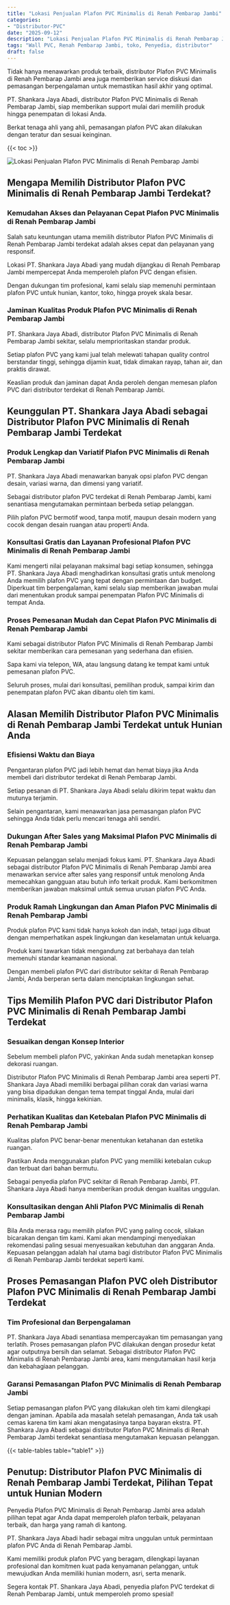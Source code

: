 ```yaml
---
title: "Lokasi Penjualan Plafon PVC Minimalis di Renah Pembarap Jambi"
categories: 
- "Distributor-PVC"
date: "2025-09-12"
description: "Lokasi Penjualan Plafon PVC Minimalis di Renah Pembarap Jambi bagi rumah, office, serta gerai. Panel berkualitas, pilihan motif, pilihan warna elegan, dengan jasa instalasi oleh teknisi ahli serta kepastian resmi!|Layanan penyediaan Plafon PVC Minimalis di Renah Pembarap Jambi untuk keperluan rumah, office, atau ritel, beserta produk berkualitas dan penempatan oleh tim berpengalaman serta garansi resmi.|Pilihan Plafon PVC Minimalis di Renah Pembarap Jambi yang terpercaya untuk tempat tinggal, perkantoran, serta ritel, dengan produk unggulan dan instalasi dikerjakan oleh tim profesional dan kepastian resmi.|Penyediaan Plafon PVC Minimalis di Renah Pembarap Jambi bagi tempat tinggal, perkantoran, dan gerai, dengan panel berkualitas dan penempatan ditangani oleh tenaga ahli ahli, disertai beserta garansi resmi.}"
tags: "Wall PVC, Renah Pembarap Jambi, toko, Penyedia, distributor"
draft: false
---
```


Tidak hanya menawarkan produk terbaik, distributor Plafon PVC Minimalis di Renah Pembarap Jambi area juga memberikan service diskusi dan pemasangan berpengalaman untuk memastikan hasil akhir yang optimal.

PT. Shankara Jaya Abadi, distributor Plafon PVC Minimalis di Renah Pembarap Jambi, siap memberikan support mulai dari memilih produk hingga penempatan di lokasi Anda.

Berkat tenaga ahli yang ahli, pemasangan plafon PVC akan dilakukan dengan teratur dan sesuai keinginan.

{{< toc >}}

![Lokasi Penjualan Plafon PVC Minimalis di Renah Pembarap Jambi](/images/Distributor-PVC/Lokasi-Penjualan-Plafon-PVC-Minimalis-di-Renah-Pembarap-Jambi.png)


## Mengapa Memilih Distributor Plafon PVC Minimalis di Renah Pembarap Jambi Terdekat?

### Kemudahan Akses dan Pelayanan Cepat Plafon PVC Minimalis di Renah Pembarap Jambi

Salah satu keuntungan utama memilih distributor Plafon PVC Minimalis di Renah Pembarap Jambi terdekat adalah akses cepat dan pelayanan yang responsif.

Lokasi PT. Shankara Jaya Abadi yang mudah dijangkau di Renah Pembarap Jambi mempercepat Anda memperoleh plafon PVC dengan efisien.

Dengan dukungan tim profesional, kami selalu siap memenuhi permintaan plafon PVC untuk hunian, kantor, toko, hingga proyek skala besar.

### Jaminan Kualitas Produk Plafon PVC Minimalis di Renah Pembarap Jambi

PT. Shankara Jaya Abadi, distributor Plafon PVC Minimalis di Renah Pembarap Jambi sekitar, selalu memprioritaskan standar produk.

Setiap plafon PVC yang kami jual telah melewati tahapan quality control berstandar tinggi, sehingga dijamin kuat, tidak dimakan rayap, tahan air, dan praktis dirawat.

Keaslian produk dan jaminan dapat Anda peroleh dengan memesan plafon PVC dari distributor terdekat di Renah Pembarap Jambi.

## Keunggulan PT. Shankara Jaya Abadi sebagai Distributor Plafon PVC Minimalis di Renah Pembarap Jambi Terdekat

### Produk Lengkap dan Variatif Plafon PVC Minimalis di Renah Pembarap Jambi

PT. Shankara Jaya Abadi menawarkan banyak opsi plafon PVC dengan desain, variasi warna, dan dimensi yang variatif.

Sebagai distributor plafon PVC terdekat di Renah Pembarap Jambi, kami senantiasa mengutamakan permintaan berbeda setiap pelanggan.

Pilih plafon PVC bermotif wood, tanpa motif, maupun desain modern yang cocok dengan desain ruangan atau properti Anda.

### Konsultasi Gratis dan Layanan Profesional Plafon PVC Minimalis di Renah Pembarap Jambi

Kami mengerti nilai pelayanan maksimal bagi setiap konsumen, sehingga PT. Shankara Jaya Abadi menghadirkan konsultasi gratis untuk menolong Anda memilih plafon PVC yang tepat dengan permintaan dan budget. Diperkuat tim berpengalaman, kami selalu siap memberikan jawaban mulai dari menentukan produk sampai penempatan Plafon PVC Minimalis di tempat Anda.

### Proses Pemesanan Mudah dan Cepat Plafon PVC Minimalis di Renah Pembarap Jambi

Kami sebagai distributor Plafon PVC Minimalis di Renah Pembarap Jambi sekitar memberikan cara pemesanan yang sederhana dan efisien.

Sapa kami via telepon, WA, atau langsung datang ke tempat kami untuk pemesanan plafon PVC.

Seluruh proses, mulai dari konsultasi, pemilihan produk, sampai kirim dan penempatan plafon PVC akan dibantu oleh tim kami.

## Alasan Memilih Distributor Plafon PVC Minimalis di Renah Pembarap Jambi Terdekat untuk Hunian Anda

### Efisiensi Waktu dan Biaya

Pengantaran plafon PVC jadi lebih hemat dan hemat biaya jika Anda membeli dari distributor terdekat di Renah Pembarap Jambi.

Setiap pesanan di PT. Shankara Jaya Abadi selalu dikirim tepat waktu dan mutunya terjamin.

Selain pengantaran, kami menawarkan jasa pemasangan plafon PVC sehingga Anda tidak perlu mencari tenaga ahli sendiri.

### Dukungan After Sales yang Maksimal Plafon PVC Minimalis di Renah Pembarap Jambi

Kepuasan pelanggan selalu menjadi fokus kami. PT. Shankara Jaya Abadi sebagai distributor Plafon PVC Minimalis di Renah Pembarap Jambi area menawarkan service after sales yang responsif untuk menolong Anda memecahkan gangguan atau butuh info terkait produk. Kami berkomitmen memberikan jawaban maksimal untuk semua urusan plafon PVC Anda.

### Produk Ramah Lingkungan dan Aman Plafon PVC Minimalis di Renah Pembarap Jambi

Produk plafon PVC kami tidak hanya kokoh dan indah, tetapi juga dibuat dengan memperhatikan aspek lingkungan dan keselamatan untuk keluarga.

Produk kami tawarkan tidak mengandung zat berbahaya dan telah memenuhi standar keamanan nasional.

Dengan membeli plafon PVC dari distributor sekitar di Renah Pembarap Jambi, Anda berperan serta dalam menciptakan lingkungan sehat.

## Tips Memilih Plafon PVC dari Distributor Plafon PVC Minimalis di Renah Pembarap Jambi Terdekat

### Sesuaikan dengan Konsep Interior

Sebelum membeli plafon PVC, yakinkan Anda sudah menetapkan konsep dekorasi ruangan.

Distributor Plafon PVC Minimalis di Renah Pembarap Jambi area seperti PT. Shankara Jaya Abadi memiliki berbagai pilihan corak dan variasi warna yang bisa dipadukan dengan tema tempat tinggal Anda, mulai dari minimalis, klasik, hingga kekinian.

### Perhatikan Kualitas dan Ketebalan Plafon PVC Minimalis di Renah Pembarap Jambi

Kualitas plafon PVC benar-benar menentukan ketahanan dan estetika ruangan.

Pastikan Anda menggunakan plafon PVC yang memiliki ketebalan cukup dan terbuat dari bahan bermutu.

Sebagai penyedia plafon PVC sekitar di Renah Pembarap Jambi, PT. Shankara Jaya Abadi hanya memberikan produk dengan kualitas unggulan.

### Konsultasikan dengan Ahli Plafon PVC Minimalis di Renah Pembarap Jambi

Bila Anda merasa ragu memilih plafon PVC yang paling cocok, silakan bicarakan dengan tim kami. Kami akan mendampingi menyediakan rekomendasi paling sesuai menyesuaikan kebutuhan dan anggaran Anda. Kepuasan pelanggan adalah hal utama bagi distributor Plafon PVC Minimalis di Renah Pembarap Jambi terdekat seperti kami.

## Proses Pemasangan Plafon PVC oleh Distributor Plafon PVC Minimalis di Renah Pembarap Jambi Terdekat

### Tim Profesional dan Berpengalaman

PT. Shankara Jaya Abadi senantiasa mempercayakan tim pemasangan yang terlatih. Proses pemasangan plafon PVC dilakukan dengan prosedur ketat agar outputnya bersih dan selamat. Sebagai distributor Plafon PVC Minimalis di Renah Pembarap Jambi area, kami mengutamakan hasil kerja dan kebahagiaan pelanggan.

### Garansi Pemasangan Plafon PVC Minimalis di Renah Pembarap Jambi

Setiap pemasangan plafon PVC yang dilakukan oleh tim kami dilengkapi dengan jaminan. Apabila ada masalah setelah pemasangan, Anda tak usah cemas karena tim kami akan mengatasinya tanpa bayaran ekstra. PT. Shankara Jaya Abadi sebagai distributor Plafon PVC Minimalis di Renah Pembarap Jambi terdekat senantiasa mengutamakan kepuasan pelanggan.

{{< table-tables table="table1" >}}

## Penutup: Distributor Plafon PVC Minimalis di Renah Pembarap Jambi Terdekat, Pilihan Tepat untuk Hunian Modern

Penyedia Plafon PVC Minimalis di Renah Pembarap Jambi area adalah pilihan tepat agar Anda dapat memperoleh plafon terbaik, pelayanan terbaik, dan harga yang ramah di kantong.

PT. Shankara Jaya Abadi hadir sebagai mitra unggulan untuk permintaan plafon PVC Anda di Renah Pembarap Jambi.

Kami memiliki produk plafon PVC yang beragam, dilengkapi layanan profesional dan komitmen kuat pada kenyamanan pelanggan, untuk mewujudkan Anda memiliki hunian modern, asri, serta menarik.

Segera kontak PT. Shankara Jaya Abadi, penyedia plafon PVC terdekat di Renah Pembarap Jambi, untuk memperoleh promo spesial!